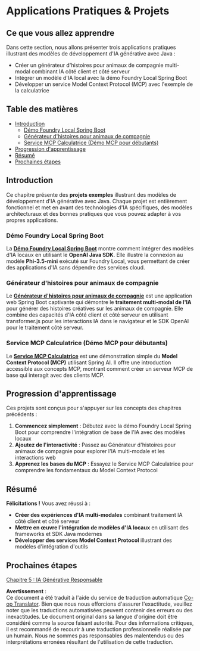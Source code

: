 <!--
CO_OP_TRANSLATOR_METADATA:
{
  "original_hash": "d45b8e2291ab1357592c904c103cbc81",
  "translation_date": "2025-07-28T10:13:49+00:00",
  "source_file": "04-PracticalSamples/README.md",
  "language_code": "fr"
}
-->
# Applications Pratiques & Projets

## Ce que vous allez apprendre
Dans cette section, nous allons présenter trois applications pratiques illustrant des modèles de développement d'IA générative avec Java :
- Créer un générateur d'histoires pour animaux de compagnie multi-modal combinant IA côté client et côté serveur
- Intégrer un modèle d'IA local avec la démo Foundry Local Spring Boot
- Développer un service Model Context Protocol (MCP) avec l'exemple de la calculatrice

## Table des matières

- [Introduction](../../../04-PracticalSamples)
  - [Démo Foundry Local Spring Boot](../../../04-PracticalSamples)
  - [Générateur d'histoires pour animaux de compagnie](../../../04-PracticalSamples)
  - [Service MCP Calculatrice (Démo MCP pour débutants)](../../../04-PracticalSamples)
- [Progression d'apprentissage](../../../04-PracticalSamples)
- [Résumé](../../../04-PracticalSamples)
- [Prochaines étapes](../../../04-PracticalSamples)

## Introduction

Ce chapitre présente des **projets exemples** illustrant des modèles de développement d'IA générative avec Java. Chaque projet est entièrement fonctionnel et met en avant des technologies d'IA spécifiques, des modèles architecturaux et des bonnes pratiques que vous pouvez adapter à vos propres applications.

### Démo Foundry Local Spring Boot

La **[Démo Foundry Local Spring Boot](foundrylocal/README.md)** montre comment intégrer des modèles d'IA locaux en utilisant le **OpenAI Java SDK**. Elle illustre la connexion au modèle **Phi-3.5-mini** exécuté sur Foundry Local, vous permettant de créer des applications d'IA sans dépendre des services cloud.

### Générateur d'histoires pour animaux de compagnie

Le **[Générateur d'histoires pour animaux de compagnie](petstory/README.md)** est une application web Spring Boot captivante qui démontre le **traitement multi-modal de l'IA** pour générer des histoires créatives sur les animaux de compagnie. Elle combine des capacités d'IA côté client et côté serveur en utilisant transformer.js pour les interactions IA dans le navigateur et le SDK OpenAI pour le traitement côté serveur.

### Service MCP Calculatrice (Démo MCP pour débutants)

Le **[Service MCP Calculatrice](calculator/README.md)** est une démonstration simple du **Model Context Protocol (MCP)** utilisant Spring AI. Il offre une introduction accessible aux concepts MCP, montrant comment créer un serveur MCP de base qui interagit avec des clients MCP.

## Progression d'apprentissage

Ces projets sont conçus pour s'appuyer sur les concepts des chapitres précédents :

1. **Commencez simplement** : Débutez avec la démo Foundry Local Spring Boot pour comprendre l'intégration de base de l'IA avec des modèles locaux
2. **Ajoutez de l'interactivité** : Passez au Générateur d'histoires pour animaux de compagnie pour explorer l'IA multi-modale et les interactions web
3. **Apprenez les bases du MCP** : Essayez le Service MCP Calculatrice pour comprendre les fondamentaux du Model Context Protocol

## Résumé

**Félicitations !** Vous avez réussi à :

- **Créer des expériences d'IA multi-modales** combinant traitement IA côté client et côté serveur
- **Mettre en œuvre l'intégration de modèles d'IA locaux** en utilisant des frameworks et SDK Java modernes
- **Développer des services Model Context Protocol** illustrant des modèles d'intégration d'outils

## Prochaines étapes

[Chapitre 5 : IA Générative Responsable](../05-ResponsibleGenAI/README.md)

**Avertissement** :  
Ce document a été traduit à l'aide du service de traduction automatique [Co-op Translator](https://github.com/Azure/co-op-translator). Bien que nous nous efforcions d'assurer l'exactitude, veuillez noter que les traductions automatisées peuvent contenir des erreurs ou des inexactitudes. Le document original dans sa langue d'origine doit être considéré comme la source faisant autorité. Pour des informations critiques, il est recommandé de recourir à une traduction professionnelle réalisée par un humain. Nous ne sommes pas responsables des malentendus ou des interprétations erronées résultant de l'utilisation de cette traduction.